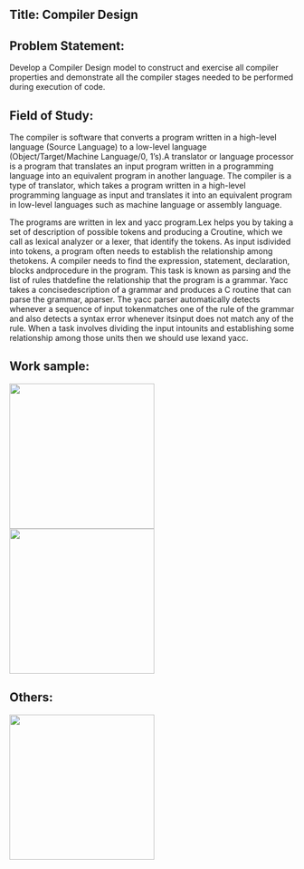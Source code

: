## Title: Compiler Design 

## Problem Statement:
Develop a Compiler Design model to construct and exercise all compiler properties and demonstrate all the compiler stages needed to be performed during execution of code. 

## Field of Study: 
The compiler is software that converts a program written in a high-level language (Source Language) to a low-level language (Object/Target/Machine Language/0, 1’s).A translator or 
language processor is a program that translates an input program written in a programming language into an equivalent program in another language. The compiler is a type of translator,
which takes a program written in a high-level programming language as input and translates it into an equivalent program in low-level languages such as machine language or assembly language.

The programs are written in lex and yacc program.Lex helps you by taking a set of description of possible tokens and producing a Croutine, which we call as lexical analyzer or a lexer, 
that identify the tokens. As input isdivided into tokens, a program often needs to establish the relationship among thetokens. A compiler needs to find the expression, statement, 
declaration, blocks andprocedure in the program. This task is known as parsing and the list of rules thatdefine the relationship that the program is a grammar. Yacc takes a
concisedescription of a grammar and produces a C routine that can parse the grammar, aparser. The yacc parser automatically detects whenever a sequence of input tokenmatches one 
of the rule of the grammar and also detects a syntax error whenever itsinput does not match any of the rule. When a task involves dividing the input intounits and establishing 
some relationship among those units then we should use lexand yacc.

## Work sample: 
<img src="https://buggyprogrammer.com/wp-content/uploads/2021/04/Compiler.gif" width="256"/>
<img src="https://i0.wp.com/feabhasblog.wpengine.com/wp-content/uploads/2020/08/Screen-Recording-2020-08-13-at-1-3.gif?ssl=1" width="256"/>

## Others:
<img src="https://gifdb.com/images/high/programming-angry-punching-keyboard-fw45yh2e39g24ylb.gif" width="256"/>


